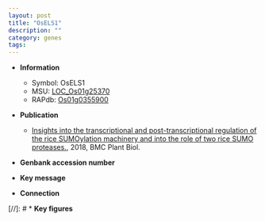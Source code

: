 ```yaml
---
layout: post
title: "OsELS1"
description: ""
category: genes
tags: 
---
```


* **Information**  
    + Symbol: OsELS1  
    + MSU: [LOC_Os01g25370](http://rice.plantbiology.msu.edu/cgi-bin/ORF_infopage.cgi?orf=LOC_Os01g25370)  
    + RAPdb: [Os01g0355900](http://rapdb.dna.affrc.go.jp/viewer/gbrowse_details/irgsp1?name=Os01g0355900)  

* **Publication**  
    + [Insights into the transcriptional and post-transcriptional regulation of the rice SUMOylation machinery and into the role of two rice SUMO proteases.](http://www.ncbi.nlm.nih.gov/pubmed?term=Insights+into+the+transcriptional+and+post-transcriptional+regulation+of+the+rice+SUMOylation+machinery+and+into+the+role+of+two+rice+SUMO+proteases.%5BTitle%5D), 2018, BMC Plant Biol.

* **Genbank accession number**  

* **Key message**  

* **Connection**  

[//]: # * **Key figures**  


